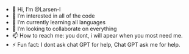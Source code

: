 - 👋 Hi, I’m @Larsen-l
- 👀 I’m interested in all of the code
- 🌱 I’m currently learning all languages
- 💞️ I’m looking to collaborate on everything
- 📫 How to reach me: you dont, i will apear when you most need me.
- ⚡ Fun fact: I dont ask chat GPT for help, Chat GPT ask me for help.

<!---
Larsen-l/Larsen-l is a ✨ special ✨ repository because its `README.md` (this file) appears on your GitHub profile.
You can click the Preview link to take a look at your changes.
--->
